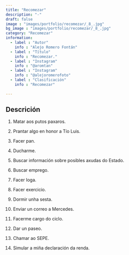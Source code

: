 ```yaml
---
title: "Recomezar"
description: "-"
draft: false
image : "images/portfolio/recomezar/_8_.jpg"
bg_image : "images/portfolio/recomezar/_8_.jpg"
category: "Recomezar"
information:
  - label : "Autor"
    info : "Alejo Romero Fontán"
  - label : "Título"
    info : "Recomezar."
  - label : "Instagram"
    info : "@aromtan"
  - label : "Instagram"
    info : "@alejoromerofoto"
  - label : "Clasificación"
    info : "Recomezar"
    
---
```


## Descrición

1. Matar aos putos paxaros.

2. Prantar algo en honor a Tío Luis.

3. Facer pan.

4. Ducharme.

5. Buscar información sobre posibles axudas do Estado.

6. Buscar emprego.

7. Facer Ioga.

8. Facer exercicio.

9. Dormir unha sesta.

10. Enviar un correo a Mercedes.

11. Facerme cargo do ciclo.

12. Dar un paseo.

13. Chamar ao SEPE.

14. Simular a miña declaración da renda.


